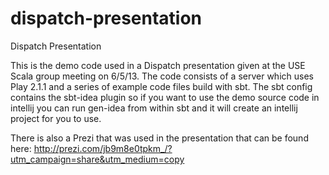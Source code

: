 dispatch-presentation
=====================

Dispatch Presentation

This is the demo code used in a Dispatch presentation given at the USE Scala group meeting on 6/5/13.  The code consists of a server which uses Play 2.1.1 and a series of example code files build with sbt.  The sbt config contains
the sbt-idea plugin so if you want to use the demo source code in intellij you can run gen-idea from within sbt and it will create an intellij project for you to use.

There is also a Prezi that was used in the presentation that can be found here: http://prezi.com/jb9m8e0tpkm_/?utm_campaign=share&utm_medium=copy